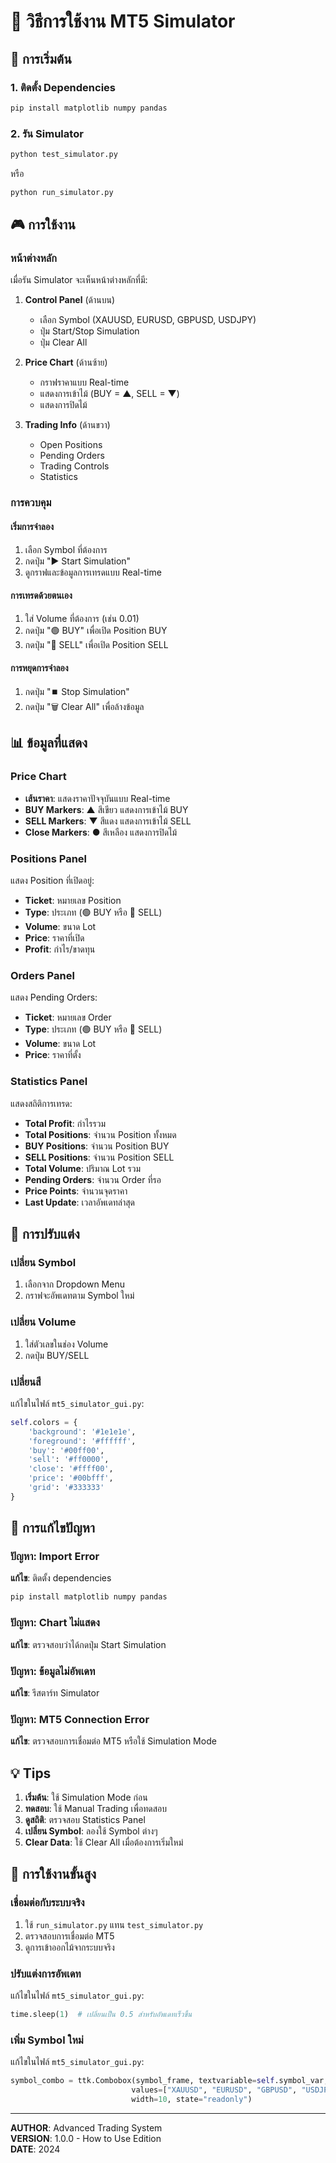 # 🎯 วิธีการใช้งาน MT5 Simulator

## 🚀 การเริ่มต้น

### 1. ติดตั้ง Dependencies
```bash
pip install matplotlib numpy pandas
```

### 2. รัน Simulator
```bash
python test_simulator.py
```

หรือ

```bash
python run_simulator.py
```

## 🎮 การใช้งาน

### หน้าต่างหลัก
เมื่อรัน Simulator จะเห็นหน้าต่างหลักที่มี:

1. **Control Panel** (ด้านบน)
   - เลือก Symbol (XAUUSD, EURUSD, GBPUSD, USDJPY)
   - ปุ่ม Start/Stop Simulation
   - ปุ่ม Clear All

2. **Price Chart** (ด้านซ้าย)
   - กราฟราคาแบบ Real-time
   - แสดงการเข้าไม้ (BUY = ▲, SELL = ▼)
   - แสดงการปิดไม้

3. **Trading Info** (ด้านขวา)
   - Open Positions
   - Pending Orders
   - Trading Controls
   - Statistics

### การควบคุม

#### เริ่มการจำลอง
1. เลือก Symbol ที่ต้องการ
2. กดปุ่ม "▶️ Start Simulation"
3. ดูกราฟและข้อมูลการเทรดแบบ Real-time

#### การเทรดด้วยตนเอง
1. ใส่ Volume ที่ต้องการ (เช่น 0.01)
2. กดปุ่ม "🟢 BUY" เพื่อเปิด Position BUY
3. กดปุ่ม "🔴 SELL" เพื่อเปิด Position SELL

#### การหยุดการจำลอง
1. กดปุ่ม "⏹️ Stop Simulation"
2. กดปุ่ม "🗑️ Clear All" เพื่อล้างข้อมูล

## 📊 ข้อมูลที่แสดง

### Price Chart
- **เส้นราคา**: แสดงราคาปัจจุบันแบบ Real-time
- **BUY Markers**: ▲ สีเขียว แสดงการเข้าไม้ BUY
- **SELL Markers**: ▼ สีแดง แสดงการเข้าไม้ SELL
- **Close Markers**: ● สีเหลือง แสดงการปิดไม้

### Positions Panel
แสดง Position ที่เปิดอยู่:
- **Ticket**: หมายเลข Position
- **Type**: ประเภท (🟢 BUY หรือ 🔴 SELL)
- **Volume**: ขนาด Lot
- **Price**: ราคาที่เปิด
- **Profit**: กำไร/ขาดทุน

### Orders Panel
แสดง Pending Orders:
- **Ticket**: หมายเลข Order
- **Type**: ประเภท (🟢 BUY หรือ 🔴 SELL)
- **Volume**: ขนาด Lot
- **Price**: ราคาที่ตั้ง

### Statistics Panel
แสดงสถิติการเทรด:
- **Total Profit**: กำไรรวม
- **Total Positions**: จำนวน Position ทั้งหมด
- **BUY Positions**: จำนวน Position BUY
- **SELL Positions**: จำนวน Position SELL
- **Total Volume**: ปริมาณ Lot รวม
- **Pending Orders**: จำนวน Order ที่รอ
- **Price Points**: จำนวนจุดราคา
- **Last Update**: เวลาอัพเดทล่าสุด

## 🔧 การปรับแต่ง

### เปลี่ยน Symbol
1. เลือกจาก Dropdown Menu
2. กราฟจะอัพเดทตาม Symbol ใหม่

### เปลี่ยน Volume
1. ใส่ตัวเลขในช่อง Volume
2. กดปุ่ม BUY/SELL

### เปลี่ยนสี
แก้ไขในไฟล์ `mt5_simulator_gui.py`:
```python
self.colors = {
    'background': '#1e1e1e',
    'foreground': '#ffffff',
    'buy': '#00ff00',
    'sell': '#ff0000',
    'close': '#ffff00',
    'price': '#00bfff',
    'grid': '#333333'
}
```

## 🐛 การแก้ไขปัญหา

### ปัญหา: Import Error
**แก้ไข**: ติดตั้ง dependencies
```bash
pip install matplotlib numpy pandas
```

### ปัญหา: Chart ไม่แสดง
**แก้ไข**: ตรวจสอบว่าได้กดปุ่ม Start Simulation

### ปัญหา: ข้อมูลไม่อัพเดท
**แก้ไข**: รีสตาร์ท Simulator

### ปัญหา: MT5 Connection Error
**แก้ไข**: ตรวจสอบการเชื่อมต่อ MT5 หรือใช้ Simulation Mode

## 💡 Tips

1. **เริ่มต้น**: ใช้ Simulation Mode ก่อน
2. **ทดสอบ**: ใช้ Manual Trading เพื่อทดสอบ
3. **ดูสถิติ**: ตรวจสอบ Statistics Panel
4. **เปลี่ยน Symbol**: ลองใช้ Symbol ต่างๆ
5. **Clear Data**: ใช้ Clear All เมื่อต้องการเริ่มใหม่

## 🎯 การใช้งานขั้นสูง

### เชื่อมต่อกับระบบจริง
1. ใช้ `run_simulator.py` แทน `test_simulator.py`
2. ตรวจสอบการเชื่อมต่อ MT5
3. ดูการเข้าออกไม้จากระบบจริง

### ปรับแต่งการอัพเดท
แก้ไขในไฟล์ `mt5_simulator_gui.py`:
```python
time.sleep(1)  # เปลี่ยนเป็น 0.5 สำหรับอัพเดทเร็วขึ้น
```

### เพิ่ม Symbol ใหม่
แก้ไขในไฟล์ `mt5_simulator_gui.py`:
```python
symbol_combo = ttk.Combobox(symbol_frame, textvariable=self.symbol_var, 
                           values=["XAUUSD", "EURUSD", "GBPUSD", "USDJPY", "NEW_SYMBOL"], 
                           width=10, state="readonly")
```

---

**AUTHOR**: Advanced Trading System  
**VERSION**: 1.0.0 - How to Use Edition  
**DATE**: 2024
